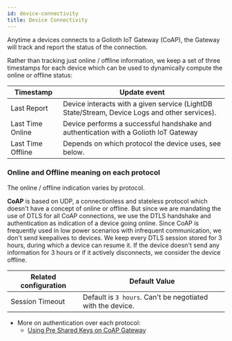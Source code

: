 ```yaml
---
id: device-connectivity
title: Device Connectivity
---
```


Anytime a devices connects to a Golioth IoT Gateway (CoAP), the Gateway will track and report the status of the connection.

Rather than tracking just online / offline information, we keep a set of three timestamps for each device which can be used to dynamically compute the online or offline status:

| Timestamp         | Update event
| ----------------- | --------------------------------------------------------------------------------------------- |
| Last Report       | Device interacts with a given service (LightDB State/Stream, Device Logs and other services). |
| Last Time Online  | Device performs a successful handshake and authentication with a Golioth IoT Gateway          |
| Last Time Offline | Depends on which protocol the device uses, see below.                                         |

### Online and Offline meaning on each protocol

The online / offline indication varies by protocol.

**CoAP** is based on UDP, a connectionless and stateless protocol which doesn't have a concept of online or offline. But since we are mandating the use of DTLS for all CoAP connections,
we use the DTLS handshake and authentication as indication of a device going online. Since CoAP is frequently used in low power scenarios with infrequent communication, we don't send keepalives to devices. We keep every DTLS session stored for 3 hours, during which a device can resume it. If the device doesn't send any information for 3 hours or if it actively disconnects, we consider the device offline.

| Related configuration | Default Value                                              |
| --------------------- | ---------------------------------------------------------- |
| Session Timeout       | Default is `3 hours`. Can't be negotiated with the device. |

- More on authentication over each protocol:
  - [Using Pre Shared Keys on CoAP Gateway](/reference/protocols/device-auth)
